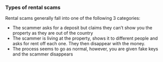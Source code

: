 ###  **Types of rental scams**

Rental scams generally fall into one of the following 3 categories:

  * The scammer asks for a deposit but claims they can’t show you the property as they are out of the country 
  * The scammer is living at the property, shows it to different people and asks for rent off each one. They then disappear with the money. 
  * The process seems to go as normal, however, you are given fake keys and the scammer disappears 
